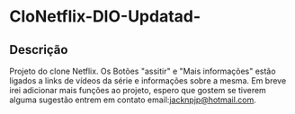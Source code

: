 # CloNetflix-DIO-Updatad-
## Descrição
Projeto do clone Netflix. Os Botões "assitir" e "Mais informações" estão ligados a links de vídeos da série e informações sobre a mesma. Em breve irei adicionar mais funções ao projeto, espero que gostem se tiverem alguma sugestão entrem em contato email:jacknpjp@hotmail.com.
